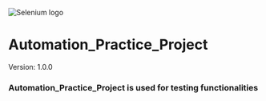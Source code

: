 ![Selenium logo](https://www.selenium.dev/images/selenium_logo_large.png)
# Automation_Practice_Project
Version: 1.0.0

### Automation_Practice_Project is used for testing functionalities  
